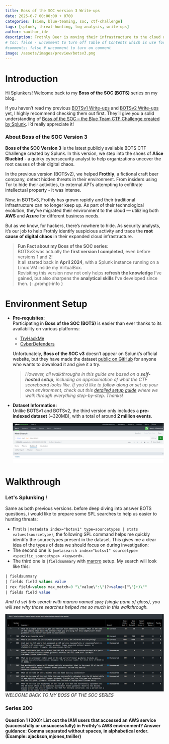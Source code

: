 ```yaml
---
title: Boss of the SOC version 3 Write-ups
date: 2025-6-7 00:00:00 + 0700
categories: [siem, blue-teaming, soc, ctf-challenge]
tags: [splunk, threat-hunting, log-analysis, write-ups]    
author: <author_id>   
description: Frothly Beer is moving their infrastructure to the cloud using a multi-cloud strategy. Let's help them detect suspicious activities while their business evolves significantly. 
# toc: false - uncomment to turn off Table of Contents which is use for display content in right-panel 
#comments: false # uncomment to turn on comment 
image: /assets/images/preview/botsv3.png
---
```

# Introduction

Hi Splunkers! Welcome back to my **Boss of the SOC (BOTS)** series on my blog.

If you haven’t read my previous [BOTSv1 Write-ups](https://phamthanhsang-cs.site/posts/BOTSV1/) and [BOTSv2 Write-ups](https://phamthanhsang-cs.site/posts/BOTSV2/) yet, I highly recommend checking them out first. They’ll give you a solid understanding of [Boss of the SOC – the Blue Team CTF Challenge created by Splunk](https://www.splunk.com/en_us/blog/security/what-you-need-to-know-about-boss-of-the-soc.html). I’d really appreciate it!


### About Boss of the SOC Version 3

**Boss of the SOC Version 3** is the latest publicly available BOTS CTF Challenge created by Splunk. In this version, we step into the shoes of **Alice Bluebird** - a quirky cybersecurity analyst to help organizations uncover the root causes of their digital chaos.

In the previous version (BOTSv2), we helped **Frothly**, a fictional craft beer company, detect hidden threats in their environment. From insiders using Tor to hide their activities, to external APTs attempting to exfiltrate intellectual property - it was intense.

Now, in BOTSv3, Frothly has grown rapidly and their traditional infrastructure can no longer keep up. As part of their technological evolution, they’ve migrated their environment to the cloud — utilizing both **AWS** and **Azure** for different business needs.

But as we know, for hackers, there’s nowhere to hide. As security analysts, it’s our job to help Frothly identify suspicious activity and trace the **root cause of digital chaos** in their expanded cloud infrastructure.

> **Fun Fact about my Boss of the SOC series:**  
> BOTSv3 was actually the **first version I completed**, even before versions 1 and 2!  
> It all started back in **April 2024**, with a Splunk instance running on a Linux VM inside my VirtualBox.  
> Revisiting this version now not only helps **refresh the knowledge** I’ve gained, but also sharpens the **analytical skills** I’ve developed since then.
{: .prompt-info }

# Environment Setup

- **Pre-requisites:**  
  Participating in **Boss of the SOC (BOTS)** is easier than ever thanks to its availability on various platforms:
  - [TryHackMe](https://tryhackme.com/)
  - [CyberDefenders](https://cyberdefenders.org/)

  Unfortunately, **Boss of the SOC v3** doesn’t appear on Splunk’s official website, but they have made the dataset [public on GitHub](https://github.com/splunk/botsv3) for anyone who wants to download it and give it a try.

  > *However, all walkthroughs in this guide are based on a **self-hosted setup**, including an approximation of what the CTF scoreboard looks like.*
  > *If you'd like to follow along or set up your own environment, check out this [detailed setup guide](https://phamthanhsang-cs.github.io/posts/BOTS-setup/) where we walk through everything step-by-step. Thanks!*

- **Dataset Information:**  
  Unlike BOTSv1 and BOTSv2, the third version only includes a **pre-indexed dataset** (~320MB), with a total of around **2 million events**.

  ![pic1](assets/images/botsv3/pic1.png)

# Walkthrough 
### Let's Splunking !
Same as both previous versions. before deep diving into answer BOTS questions, i would like to prepare some SPL searches to help us easier to hunting threats: 
- First is `|metadata index="botsv1" type=sourcetypes | stats values(sourcetype)`, the following SPL command helps me quickly identify the sourcetypes present in the dataset. This gives me a clear idea of the types of data we should focus on during investigation:
- The second one is `|metasearch index="botsv1" sourcetype=<specific_sourcetype> <keyword>`.
- The third one is `|fieldsummary` with [marcro](https://docs.splunk.com/Splexicon:Searchmacro) setup. My search will look like this:

```sql
| fieldsummary 
| fields field values value 
| rex field=values max_match=0 "\"value\":\"(?<value>[^\"]+)\""
| fields field value
```
*And i'd set this search with marcro named `spog` (single pane of glass), you will see why those searches helped me so much in this walkthrough.*

![pic2](assets/images/botsv3/pic2.png)
_WELCOME BACK TO MY BOSS OF THE SOC SERIES_

### Series 200

#### Question 1 (200): List out the IAM users that accessed an AWS service (successfully or unsuccessfully) in Frothly's AWS environment? Answer guidance: Comma separated without spaces, in alphabetical order. (Example: ajackson,mjones,tmiller)

